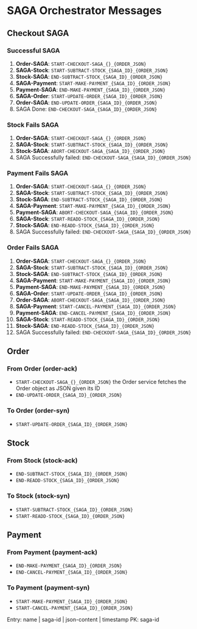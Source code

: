 # SAGA Orchestrator Messages

## Checkout SAGA
### Successful SAGA
1. **Order-SAGA**: `START-CHECKOUT-SAGA_{}_{ORDER_JSON}`
2. **SAGA-Stock**: `START-SUBTRACT-STOCK_{SAGA_ID}_{ORDER_JSON}`
3. **Stock-SAGA**: `END-SUBTRACT-STOCK_{SAGA_ID}_{ORDER_JSON}`
4. **SAGA-Payment**: `START-MAKE-PAYMENT_{SAGA_ID}_{ORDER_JSON}`
5. **Payment-SAGA**: `END-MAKE-PAYMENT_{SAGA_ID}_{ORDER_JSON}`
6. **SAGA-Order**: `START-UPDATE-ORDER_{SAGA_ID}_{ORDER_JSON}`
7. **Order-SAGA**: `END-UPDATE-ORDER_{SAGA_ID}_{ORDER_JSON}`
8. SAGA Done: `END-CHECKOUT-SAGA_{SAGA_ID}_{ORDER_JSON}`

### Stock Fails SAGA
1. **Order-SAGA**: `START-CHECKOUT-SAGA_{}_{ORDER_JSON}`
2. **SAGA-Stock**: `START-SUBTRACT-STOCK_{SAGA_ID}_{ORDER_JSON}`
3. **Stock-SAGA**: `ABORT-CHECKOUT-SAGA_{SAGA_ID}_{ORDER_JSON}`
4. SAGA Successfully failed: `END-CHECKOUT-SAGA_{SAGA_ID}_{ORDER_JSON}`

### Payment Fails SAGA
1. **Order-SAGA**: `START-CHECKOUT-SAGA_{}_{ORDER_JSON}`
2. **SAGA-Stock**: `START-SUBTRACT-STOCK_{SAGA_ID}_{ORDER_JSON}`
3. **Stock-SAGA**: `END-SUBTRACT-STOCK_{SAGA_ID}_{ORDER_JSON}`
4. **SAGA-Payment**: `START-MAKE-PAYMENT_{SAGA_ID}_{ORDER_JSON}`
5. **Payment-SAGA**: `ABORT-CHECKOUT-SAGA_{SAGA_ID}_{ORDER_JSON}`
6. **SAGA-Stock**: `START-READD-STOCK_{SAGA_ID}_{ORDER_JSON}`
7. **Stock-SAGA**: `END-READD-STOCK_{SAGA_ID}_{ORDER_JSON}`
8. SAGA Successfully failed: `END-CHECKOUT-SAGA_{SAGA_ID}_{ORDER_JSON}`

### Order Fails SAGA
1. **Order-SAGA**: `START-CHECKOUT-SAGA_{}_{ORDER_JSON}`
2. **SAGA-Stock**: `START-SUBTRACT-STOCK_{SAGA_ID}_{ORDER_JSON}`
3. **Stock-SAGA**: `END-SUBTRACT-STOCK_{SAGA_ID}_{ORDER_JSON}`
4. **SAGA-Payment**: `START-MAKE-PAYMENT_{SAGA_ID}_{ORDER_JSON}`
5. **Payment-SAGA**: `END-MAKE-PAYMENT_{SAGA_ID}_{ORDER_JSON}`
6. **SAGA-Order**: `START-UPDATE-ORDER_{SAGA_ID}_{ORDER_JSON}`
7. **Order-SAGA**: `ABORT-CHECKOUT-SAGA_{SAGA_ID}_{ORDER_JSON}`
8. **SAGA-Payment**: `START-CANCEL-PAYMENT_{SAGA_ID}_{ORDER_JSON}`
9. **Payment-SAGA**: `END-CANCEL-PAYMENT_{SAGA_ID}_{ORDER_JSON}`
10. **SAGA-Stock**: `START-READD-STOCK_{SAGA_ID}_{ORDER_JSON}`
11. **Stock-SAGA**: `END-READD-STOCK_{SAGA_ID}_{ORDER_JSON}`
12. SAGA Successfully failed: `END-CHECKOUT-SAGA_{SAGA_ID}_{ORDER_JSON}`

## Order
### From Order (order-ack)
- `START-CHECKOUT-SAGA_{}_{ORDER_JSON}` the Order service fetches the Order object as JSON given its ID
- `END-UPDATE-ORDER_{SAGA_ID}_{ORDER_JSON}`
### To Order (order-syn)
- `START-UPDATE-ORDER_{SAGA_ID}_{ORDER_JSON}`

## Stock
### From Stock (stock-ack)
- `END-SUBTRACT-STOCK_{SAGA_ID}_{ORDER_JSON}`
- `END-READD-STOCK_{SAGA_ID}_{ORDER_JSON}`

### To Stock (stock-syn)
- `START-SUBTRACT-STOCK_{SAGA_ID}_{ORDER_JSON}`
- `START-READD-STOCK_{SAGA_ID}_{ORDER_JSON}`

## Payment
### From Payment (payment-ack)
- `END-MAKE-PAYMENT_{SAGA_ID}_{ORDER_JSON}`
- `END-CANCEL-PAYMENT_{SAGA_ID}_{ORDER_JSON}`

### To Payment (payment-syn)
- `START-MAKE-PAYMENT_{SAGA_ID}_{ORDER_JSON}`
- `START-CANCEL-PAYMENT_{SAGA_ID}_{ORDER_JSON}`


Entry: name | saga-id | json-content | timestamp
PK: saga-id
